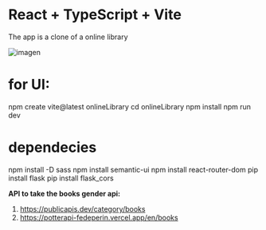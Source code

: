 # React + TypeScript + Vite

The app is a clone of a online library

![imagen](https://github.com/user-attachments/assets/c4bccf85-ca3d-4453-8363-a922b6d4e212)


# for UI: 

npm create vite@latest onlineLibrary
cd onlineLibrary
npm install
npm run dev


# dependecies

npm install -D sass
npm install semantic-ui
npm install react-router-dom
pip install flask
pip install flask_cors


**API to take the books gender api:**

1. https://publicapis.dev/category/books
2. https://potterapi-fedeperin.vercel.app/en/books